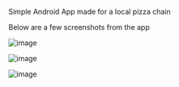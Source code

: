 Simple Android App made for a local pizza chain



Below are a few screenshots from the app

![image](https://github.com/user-attachments/assets/83e522d5-61ae-41d7-ab7f-36e5c9a13ece)

![image](https://github.com/user-attachments/assets/8e9fc57c-65fa-465e-a870-2ceacf0f2e19)

![image](https://github.com/user-attachments/assets/56c4e414-88c7-499c-8686-23f2f293c86c)

